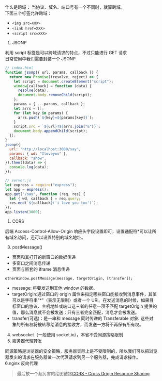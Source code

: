 什么是跨域： 当协议、域名、端口号有一个不同时，就算跨域。  
下面三个标签允许跨域：

- `<img src=XXX>`
- `<link href=XXX>`
- `<script src=XXX>`

1. JSONP

利用 script 标签是可以跨域请求的特点，不过只能进行 GET 请求  
日常使用中我们需要封装一个 JSONP

```javascript
// index.html
function jsonp({ url, params, callback }) {
  return new Promise((resolve, reject) => {
    let script = document.createElement("script");
    window[callback] = function (data) {
      resolve(data);
      document.body.removeChild(script);
    };
    params = { ...params, callback };
    let arrs = [];
    for (let key in params) {
      arrs.push(`${key}=${params[key]}`);
    }
    script.src = `${url}?${arrs.join("&")}`;
    document.body.appendChild(script);
  });
}
jsonp({
  url: "http://localhost:3000/say",
  params: { wd: "Iloveyou" },
  callback: "show",
}).then((data) => {
  console.log(data);
});
```

```javascript
// server.js
let express = require("express");
let app = express();
app.get("/say", function (req, res) {
  let { wd, callback } = req.query;
  res.end(`${callback}('i love you too')`);
});
app.listen(3000);
```

1. CORS

后端 Access-Control-Allow-Origin 响应头字段设置即可，设置通配符\*可以让所有域名访问，还可以设置特别的域名地址。

3. postMessage()

- 页面和其打开的新窗口的数据传递
- 多窗口之间消息传递
- 页面与嵌套的 iframe 消息传递

`otherWindow.postMessage(message, targetOrigin, [transfer]);`

- message: 将要发送到其他 window 的数据。
- targetOrigin:通过窗口的 origin 属性来指定哪些窗口能接收到消息事件，其值可以是字符串"\*"（表示无限制）或者一个 URI。在发送消息的时候，如果目标窗口的协议、主机地址或端口这三者的任意一项不匹配 targetOrigin 提供的值，那么消息就不会被发送；只有三者完全匹配，消息才会被发送。
- transfer(可选)：是一串和 message 同时传递的 Transferable 对象. 这些对象的所有权将被转移给消息的接收方，而发送一方将不再保有所有权。

4. websocket（一般使用 socket.io），本省不受同源策略限制
5. 服务器代理转发

同源策略是浏览器的安全策略，服务器实际上是不受限制的，所以我们可以把浏览器发出的请求在服务器做一次代理请求到另一个服务器，完成请求操作。  
6.nginx 反向代理

> 最后放一个超厉害的绘图链接[CORS - Cross Origin Resource Sharing](https://securityzines.com/flyers/cors.html)
